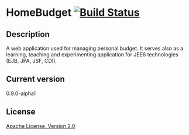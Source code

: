 HomeBudget [![Build Status](https://crossprogramming.ci.cloudbees.com/job/homebudget-branch-default-commit-build/badge/icon)](https://crossprogramming.ci.cloudbees.com/job/homebudget-branch-default-commit-build/)
=========


Description
-
A web application used for managing personal budget. 
It serves also as a learning, teaching and experimenting application for JEE6 technologies (EJB, JPA, JSF, CDI). 


Current version
-
0.9.0-alpha1


License
-
[Apache License, Version 2.0](http://www.apache.org/licenses/LICENSE-2.0.html)
